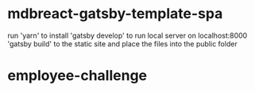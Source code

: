 # mdbreact-gatsby-template-spa

run 'yarn' to install
'gatsby develop' to run local server on localhost:8000
'gatsby build' to the static site and place the files into the public folder
# employee-challenge
